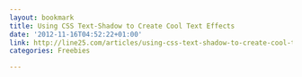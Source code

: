 ```yaml
---
layout: bookmark
title: Using CSS Text-Shadow to Create Cool Text Effects
date: '2012-11-16T04:52:22+01:00'
link: http://line25.com/articles/using-css-text-shadow-to-create-cool-text-effects
categories: Freebies

---
```

